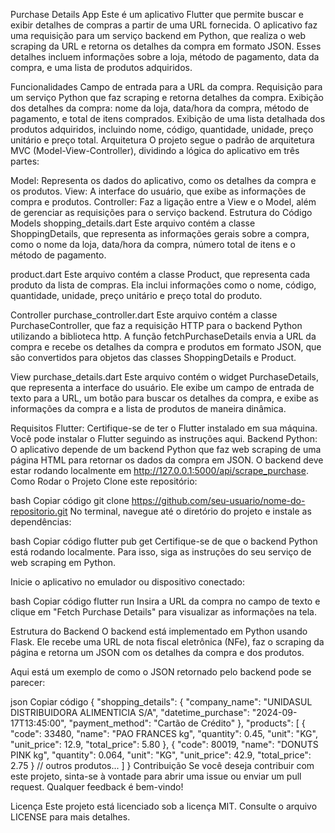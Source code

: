 Purchase Details App
Este é um aplicativo Flutter que permite buscar e exibir detalhes de compras a partir de uma URL fornecida. O aplicativo faz uma requisição para um serviço backend em Python, que realiza o web scraping da URL e retorna os detalhes da compra em formato JSON. Esses detalhes incluem informações sobre a loja, método de pagamento, data da compra, e uma lista de produtos adquiridos.

Funcionalidades
Campo de entrada para a URL da compra.
Requisição para um serviço Python que faz scraping e retorna detalhes da compra.
Exibição dos detalhes da compra: nome da loja, data/hora da compra, método de pagamento, e total de itens comprados.
Exibição de uma lista detalhada dos produtos adquiridos, incluindo nome, código, quantidade, unidade, preço unitário e preço total.
Arquitetura
O projeto segue o padrão de arquitetura MVC (Model-View-Controller), dividindo a lógica do aplicativo em três partes:

Model: Representa os dados do aplicativo, como os detalhes da compra e os produtos.
View: A interface do usuário, que exibe as informações de compra e produtos.
Controller: Faz a ligação entre a View e o Model, além de gerenciar as requisições para o serviço backend.
Estrutura do Código
Models
shopping_details.dart
Este arquivo contém a classe ShoppingDetails, que representa as informações gerais sobre a compra, como o nome da loja, data/hora da compra, número total de itens e o método de pagamento.

product.dart
Este arquivo contém a classe Product, que representa cada produto da lista de compras. Ela inclui informações como o nome, código, quantidade, unidade, preço unitário e preço total do produto.

Controller
purchase_controller.dart
Este arquivo contém a classe PurchaseController, que faz a requisição HTTP para o backend Python utilizando a biblioteca http. A função fetchPurchaseDetails envia a URL da compra e recebe os detalhes da compra e produtos em formato JSON, que são convertidos para objetos das classes ShoppingDetails e Product.

View
purchase_details.dart
Este arquivo contém o widget PurchaseDetails, que representa a interface do usuário. Ele exibe um campo de entrada de texto para a URL, um botão para buscar os detalhes da compra, e exibe as informações da compra e a lista de produtos de maneira dinâmica.

Requisitos
Flutter: Certifique-se de ter o Flutter instalado em sua máquina. Você pode instalar o Flutter seguindo as instruções aqui.
Backend Python: O aplicativo depende de um backend Python que faz web scraping de uma página HTML para retornar os dados da compra em JSON. O backend deve estar rodando localmente em http://127.0.0.1:5000/api/scrape_purchase.
Como Rodar o Projeto
Clone este repositório:

bash
Copiar código
git clone https://github.com/seu-usuario/nome-do-repositorio.git
No terminal, navegue até o diretório do projeto e instale as dependências:

bash
Copiar código
flutter pub get
Certifique-se de que o backend Python está rodando localmente. Para isso, siga as instruções do seu serviço de web scraping em Python.

Inicie o aplicativo no emulador ou dispositivo conectado:

bash
Copiar código
flutter run
Insira a URL da compra no campo de texto e clique em "Fetch Purchase Details" para visualizar as informações na tela.

Estrutura do Backend
O backend está implementado em Python usando Flask. Ele recebe uma URL de nota fiscal eletrônica (NFe), faz o scraping da página e retorna um JSON com os detalhes da compra e dos produtos.

Aqui está um exemplo de como o JSON retornado pelo backend pode se parecer:

json
Copiar código
{
  "shopping_details": {
    "company_name": "UNIDASUL DISTRIBUIDORA ALIMENTICIA S/A",
    "datetime_purchase": "2024-09-17T13:45:00",
    "payment_method": "Cartão de Crédito"
  },
  "products": [
    {
      "code": 33480,
      "name": "PAO FRANCES kg",
      "quantity": 0.45,
      "unit": "KG",
      "unit_price": 12.9,
      "total_price": 5.80
    },
    {
      "code": 80019,
      "name": "DONUTS PINK kg",
      "quantity": 0.064,
      "unit": "KG",
      "unit_price": 42.9,
      "total_price": 2.75
    }
    // outros produtos...
  ]
}
Contribuição
Se você deseja contribuir com este projeto, sinta-se à vontade para abrir uma issue ou enviar um pull request. Qualquer feedback é bem-vindo!

Licença
Este projeto está licenciado sob a licença MIT. Consulte o arquivo LICENSE para mais detalhes.

